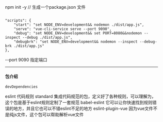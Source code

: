 npm init -y     // 生成一个package.json 文件

```

"scripts": {
    "start": "set NODE_ENV=development&& nodemon ./dist/app.js",
    "serve": "vue-cli-service serve --port 9090",
    "debug": "set NODE_ENV=development&& set PORT=8080&&nodemon --inspect --debug ./dist/app.js",
    "debugbrk": "set NODE_ENV=development&& nodemon --inspect --debug-brk ./dist/app.js"
},

```

--port 9090    指定端口


---


#### 包介绍


`devDependencies`

eslint 代码规则
standard 集成代码规范的包，定义好了各种规则，可以理解为，这个包是基于eslint规则定制了一套规范
babel-eslint 它可以让你快速找到规则错误的地方，并且它也可以不错eslint不足的地方
eslint-plugin-vue 因为vue文件不是纯js文件，这个包可以帮助解析vue文件


